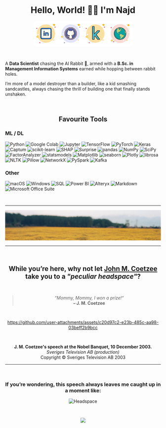 <div align="center">

# Hello, World! 👋🏻 I'm Najd

<p>
  <a href="https://linkedin.com/in/najd-binrabah-801331213" target="_blank"><img src="assets/linkedin-icon.png" alt="LinkedIn" width="80" height="80"></a><a href="https://github.com/NajdBinrabah" target="_blank"><img src="assets/github-icon.png" alt="GitHub" width="80" height="80"></a><a href="https://www.kaggle.com/najdbinrabah" target="_blank"><img src="assets/kaggle-icon.png" alt="Kaggle" width="80" height="80"></a><a href="https://najdbinrabah.github.io" target="_blank"><img src="assets/globe-icon.png" alt="Website" width="80" height="80"></a>
</p>

</div>

<br>

<div align="left">

A **Data Scientist** chasing the AI Rabbit 🐇, armed with a **B.Sc. in Management Information Systems** earned while hopping between rabbit holes.

I’m more of a model destroyer than a builder, like a kid smashing sandcastles, always chasing the thrill of building one that finally stands unshaken.

</div>

<br>

<div align="center">

## Favourite Tools

</div>

<div align="left">

### ML / DL
<p>
  <img src="https://img.shields.io/badge/Python-FFD43B?style=for-the-badge&logo=python&logoColor=darkgreen" alt="Python">
  <img src="https://img.shields.io/badge/Google%20Colab-F9AB00?style=for-the-badge&logo=googlecolab&logoColor=white" alt="Google Colab">
  <img src="https://img.shields.io/badge/Jupyter-F37626?style=for-the-badge&logo=jupyter&logoColor=white" alt="Jupyter">
  <img src="https://img.shields.io/badge/TensorFlow-FF6F00?style=for-the-badge&logo=tensorflow&logoColor=white" alt="TensorFlow">
  <img src="https://img.shields.io/badge/PyTorch-EE4C2C?style=for-the-badge&logo=pytorch&logoColor=white" alt="PyTorch">
  <img src="https://img.shields.io/badge/Keras-D00000?style=for-the-badge&logo=keras&logoColor=white" alt="Keras">
  <img src="https://img.shields.io/badge/Captum-4B8BBE?style=for-the-badge" alt="Captum">
  <img src="https://img.shields.io/badge/scikit--learn-F7931E?style=for-the-badge&logo=scikit-learn&logoColor=white" alt="scikit-learn">
  <img src="https://img.shields.io/badge/SHAP-007396?style=for-the-badge" alt="SHAP">
  <img src="https://img.shields.io/badge/Surprise-0078D4?style=for-the-badge" alt="Surprise">
  <img src="https://img.shields.io/badge/pandas-150458?style=for-the-badge&logo=pandas&logoColor=white" alt="pandas">
  <img src="https://img.shields.io/badge/NumPy-013243?style=for-the-badge&logo=numpy&logoColor=white" alt="NumPy">
  <img src="https://img.shields.io/badge/SciPy-8CAAE6?style=for-the-badge&logo=scipy&logoColor=white" alt="SciPy">
  <img src="https://img.shields.io/badge/FactorAnalyzer-3498DB?style=for-the-badge" alt="FactorAnalyzer">
  <img src="https://img.shields.io/badge/statsmodels-B6D7A8?style=for-the-badge" alt="statsmodels">
  <img src="https://img.shields.io/badge/Matplotlib-008080?style=for-the-badge" alt="Matplotlib">
  <img src="https://img.shields.io/badge/seaborn-1F77B4?style=for-the-badge" alt="seaborn">
  <img src="https://img.shields.io/badge/Plotly-3F4F75?style=for-the-badge&logo=plotly&logoColor=white" alt="Plotly">
  <img src="https://img.shields.io/badge/librosa-E32636?style=for-the-badge" alt="librosa">
  <img src="https://img.shields.io/badge/NLTK-0277BD?style=for-the-badge" alt="NLTK">
  <img src="https://img.shields.io/badge/Pillow-152C9C?style=for-the-badge" alt="Pillow">
  <img src="https://img.shields.io/badge/NetworkX-4B0082?style=for-the-badge" alt="NetworkX">
  <img src="https://img.shields.io/badge/PySpark-E25A1C?style=for-the-badge" alt="PySpark">
  <img src="https://img.shields.io/badge/Kafka-231F20?style=for-the-badge&logo=apachekafka&logoColor=white" alt="Kafka">
</p>

### Other
<p>
  <img src="https://img.shields.io/badge/Mac%20OS-000000?style=for-the-badge&logo=apple&logoColor=white" alt="macOS">
  <img src="https://img.shields.io/badge/Windows-0078D6?style=for-the-badge&logo=windows&logoColor=white" alt="Windows">
  <img src="https://img.shields.io/badge/SQL-4479A1?style=for-the-badge&logo=mysql&logoColor=white" alt="SQL">
  <img src="https://img.shields.io/badge/Power%20BI-F2C811?style=for-the-badge&logo=powerbi&logoColor=black" alt="Power BI">
  <img src="https://img.shields.io/badge/Alteryx-016BB5?style=for-the-badge" alt="Alteryx">
  <img src="https://img.shields.io/badge/Markdown-000000?style=for-the-badge&logo=markdown&logoColor=white" alt="Markdown">
  <img src="https://img.shields.io/badge/Microsoft%20Office-D83B01?style=for-the-badge&logo=microsoft-office&logoColor=white" alt="Microsoft Office Suite">
</p>

</div>

<br>

---
![Header](assets/autumn.jpg)

<div align="center">

<hr>

<br>

## While you’re here, why not let [John M. Coetzee](https://www.nobelprize.org/prizes/literature/2003/coetzee/facts/) take you to a *"peculiar headspace"*?

<br>

<div align="center">

>  <em>“Mommy, Mommy, I won a prize!“</em>  
>  <strong>– J. M. Coetzee</strong>

</div>

<br>

https://github.com/user-attachments/assets/c20d97c2-e23b-485c-aa98-03beff2b9bcc

<br>

**J. M. Coetzee's speech at the Nobel Banquet, 10 December 2003.**  
*Sveriges Television AB (production)*  
Copyright © Sveriges Television AB 2003

<hr>

<br>

### If you’re wondering, this speech always leaves me caught up in a moment like:

![Headspace](https://media.giphy.com/media/cBKMTJGAE8y2Y/giphy.gif)

<br>

![](https://komarev.com/ghpvc/?username=NajdBinrabah&style=for-the-badge)

</div>
